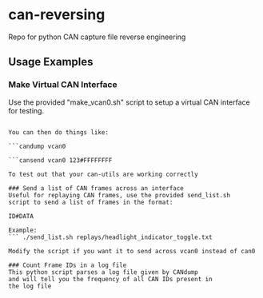 # can-reversing
Repo for python CAN capture file reverse engineering

## Usage Examples

### Make Virtual CAN Interface
Use the provided "make_vcan0.sh" script to setup a virtual CAN
interface for testing. 

```sudo ./make_vcan0.sh

You can then do things like:

```candump vcan0

```cansend vcan0 123#FFFFFFFF

To test out that your can-utils are working correctly

### Send a list of CAN frames across an interface
Useful for replaying CAN frames, use the provided send_list.sh
script to send a list of frames in the format:

ID#DATA

Example: 
``` ./send_list.sh replays/headlight_indicator_toggle.txt

Modify the script if you want it to send across vcan0 instead of can0

### Count Frame IDs in a log file
This python script parses a log file given by CANdump
and will tell you the frequency of all CAN IDs present in
the log file
